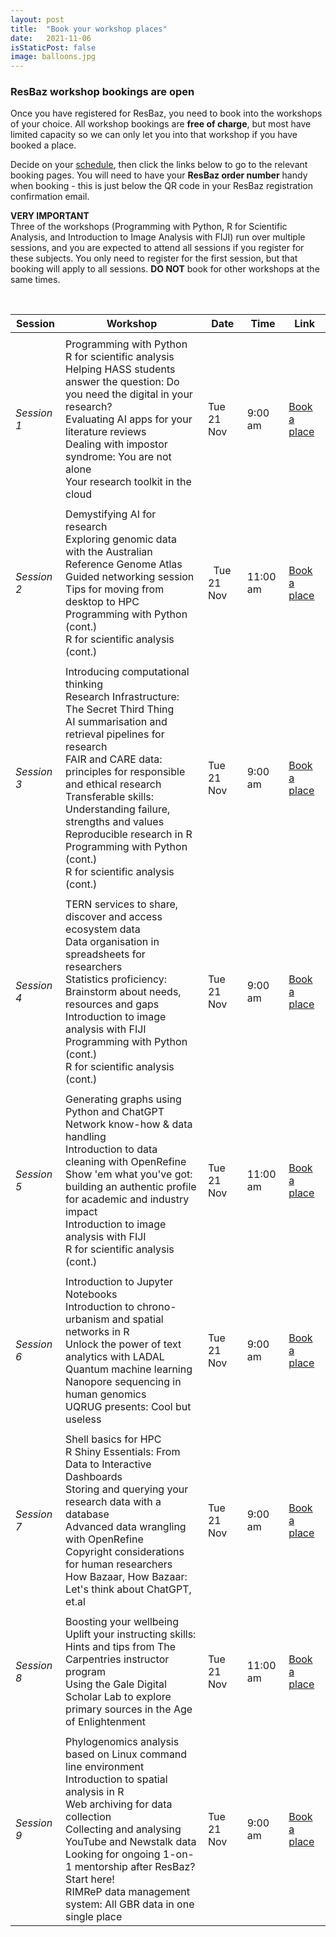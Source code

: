 ```yaml
---
layout: post
title:  "Book your workshop places"
date:   2021-11-06
isStaticPost: false
image: balloons.jpg
---
```


### ResBaz workshop bookings are open

Once you have registered for ResBaz, you need to book into the workshops of your choice. 
All workshop bookings are **free of charge**, but most have limited capacity so we can 
only let you into that workshop if you have booked a place.

Decide on your [schedule](https://resbaz.github.io/resbaz2023qld/schedule/), then click
the links below to go to the relevant booking pages. You will need to have your **ResBaz
order number** handy when booking - this is just below the QR code in your ResBaz
registration confirmation email.

**VERY IMPORTANT**  
Three of the workshops (Programming with Python, R for Scientific Analysis, 
and Introduction to Image Analysis with FIJI) run over multiple sessions, and you are 
expected to attend all sessions if you register for these subjects. You only need to 
register for the first session, but that booking will apply to all sessions. **DO NOT** 
book for other workshops at the same times.

&nbsp;

| Session | Workshop | Date  | Time| Link |
| --- | --- | --- | --- |--- |
|   |   |  |   |
| _Session 1_ |Programming with Python<br>R for scientific analysis<br>Helping HASS students answer the question: Do you need the digital in your research?<br>Evaluating AI apps for your literature reviews<br>Dealing with impostor syndrome: You are not alone<br>Your research toolkit in the cloud | Tue 21 Nov  | 9:00 am	 |  [Book a place](https://events.humanitix.com/session-1-tuesday-9-00-10-30)|
|   |   |  |   |
| _Session 2_ |Demystifying AI for research<br>Exploring genomic data with the Australian Reference Genome Atlas<br>Guided networking session<br>Tips for moving from desktop to HPC<br>Programming with Python (cont.)<br>R for scientific analysis (cont.) |&nbsp;&nbsp;Tue 21 Nov  | 11:00 am	 |  [Book a place](https://events.humanitix.com/session-1-tuesday-11-00-12-30)|
|   |   |  |   |
| _Session 3_ |Introducing computational thinking<br>Research Infrastructure: The Secret Third Thing<br>AI summarisation and retrieval pipelines for research<br>FAIR and CARE data: principles for responsible and ethical research<br>Transferable skills: Understanding failure, strengths and values<br>Reproducible research in R<br>Programming with Python (cont.)<br>R for scientific analysis (cont.) | Tue 21 Nov  | 9:00 am	 |  [Book a place](https://events.humanitix.com/session-3-tuesday-15-00-17-00)|
|   |   |  |   |
| _Session 4_ |TERN services to share, discover and access ecosystem data<br>Data organisation in spreadsheets for researchers<br>Statistics proficiency: Brainstorm about needs, resources and gaps<br>Introduction to image analysis with FIJI<br>Programming with Python (cont.)<br>R for scientific analysis (cont.) | Tue 21 Nov  | 9:00 am	 |  [Book a place](https://events.humanitix.com/session-4-wednesday-9-00-10-30)|
|   |   |  |   |
| _Session 5_ |Generating graphs using Python and ChatGPT<br>Network know-how & data handling<br>Introduction to data cleaning with OpenRefine<br>Show 'em what you've got: building an authentic profile for academic and industry impact<br>Introduction to image analysis with FIJI<br>R for scientific analysis (cont.) | Tue 21 Nov  | 11:00 am	 |  [Book a place](https://events.humanitix.com/session-5-wednesday-11-00-12-30)|
|   |   |  |   |
| _Session 6_ |Introduction to Jupyter Notebooks<br>Introduction to chrono-urbanism and spatial networks in R<br>Unlock the power of text analytics with LADAL<br>Quantum machine learning<br>Nanopore sequencing in human genomics<br>UQRUG presents: Cool but useless | Tue 21 Nov  | 9:00 am	 |  [Book a place](https://events.humanitix.com/session-6-wednesday-15-00-17-00)|
|   |   |  |   |
| _Session 7_ |Shell basics for HPC<br>R Shiny Essentials: From Data to Interactive Dashboards<br>Storing and querying your research data with a database<br>Advanced data wrangling with OpenRefine<br>Copyright considerations for human researchers<br>How Bazaar, How Bazaar: Let's think about ChatGPT, et.al | Tue 21 Nov  | 9:00 am	 |  [Book a place](https://events.humanitix.com/session-7-thursday-9-00-10-30)|
|   |   |  |   |
| _Session 8_ |Boosting your wellbeing<br>Uplift your instructing skills: Hints and tips from The Carpentries instructor program<br>Using the Gale Digital Scholar Lab to explore primary sources in the Age of Enlightenment | Tue 21 Nov  | 11:00 am	 |  [Book a place](https://events.humanitix.com/session-8-thursday-11-00-12-30)|
|   |   |  |   |
| _Session 9_ |Phylogenomics analysis based on Linux command line environment<br>Introduction to spatial analysis in R<br>Web archiving for data collection<br>Collecting and analysing YouTube and Newstalk data<br>Looking for ongoing 1-on-1 mentorship after ResBaz? Start here!<br>RIMReP data management system: All GBR data in one single place | Tue 21 Nov  | 9:00 am	 |  [Book a place](https://events.humanitix.com/session-9-thursday-15-00-17-00)|

